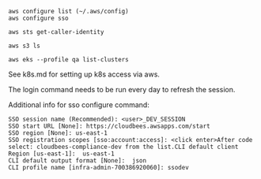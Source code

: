 
    aws configure list (~/.aws/config)
    aws configure sso

    aws sts get-caller-identity

    aws s3 ls

    aws eks --profile qa list-clusters

See k8s.md for setting up k8s access via aws.
 
The login command needs to be run every day to refresh the session.

Additional info for sso configure command:

```
SSO session name (Recommended): <user>_DEV_SESSION
SSO start URL [None]: https://cloudbees.awsapps.com/start
SSO region [None]: us-east-1
SSO registration scopes [sso:account:access]: <click enter>After code select: cloudbees-compliance-dev from the list.CLI default client Region [us-east-1]:  us-east-1
CLI default output format [None]:  json
CLI profile name [infra-admin-700386920060]: ssodev
```

